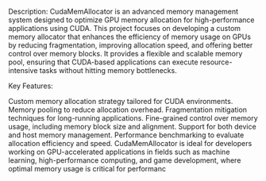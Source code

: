 Description: CudaMemAllocator is an advanced memory management system designed to optimize GPU memory allocation for high-performance applications using CUDA. This project focuses on developing a custom memory allocator that enhances the efficiency of memory usage on GPUs by reducing fragmentation, improving allocation speed, and offering better control over memory blocks. It provides a flexible and scalable memory pool, ensuring that CUDA-based applications can execute resource-intensive tasks without hitting memory bottlenecks.

Key Features:

Custom memory allocation strategy tailored for CUDA environments.
Memory pooling to reduce allocation overhead.
Fragmentation mitigation techniques for long-running applications.
Fine-grained control over memory usage, including memory block size and alignment.
Support for both device and host memory management.
Performance benchmarking to evaluate allocation efficiency and speed.
CudaMemAllocator is ideal for developers working on GPU-accelerated applications in fields such as machine learning, high-performance computing, and game development, where optimal memory usage is critical for performanc
